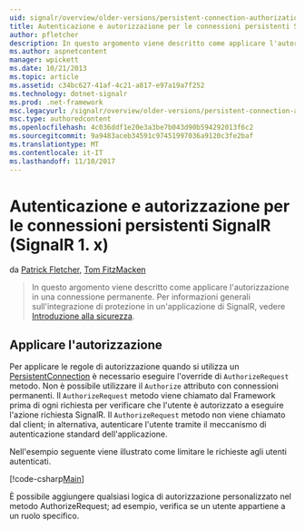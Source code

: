 ```yaml
---
uid: signalr/overview/older-versions/persistent-connection-authorization
title: Autenticazione e autorizzazione per le connessioni persistenti SignalR (SignalR 1. x) | Documenti Microsoft
author: pfletcher
description: In questo argomento viene descritto come applicare l'autorizzazione in una connessione permanente. Per informazioni generali sull'integrazione di protezione in un'applicazione di SignalR,...
ms.author: aspnetcontent
manager: wpickett
ms.date: 10/21/2013
ms.topic: article
ms.assetid: c34bc627-41af-4c21-a817-e97a19a7f252
ms.technology: dotnet-signalr
ms.prod: .net-framework
msc.legacyurl: /signalr/overview/older-versions/persistent-connection-authorization
msc.type: authoredcontent
ms.openlocfilehash: 4c036ddf1e20e3a3be7b043d90b594292013f6c2
ms.sourcegitcommit: 9a9483aceb34591c97451997036a9120c3fe2baf
ms.translationtype: MT
ms.contentlocale: it-IT
ms.lasthandoff: 11/10/2017
---
```

<a name="authentication-and-authorization-for-signalr-persistent-connections-signalr-1x"></a>Autenticazione e autorizzazione per le connessioni persistenti SignalR (SignalR 1. x)
====================
da [Patrick Fletcher](https://github.com/pfletcher), [Tom FitzMacken](https://github.com/tfitzmac)

> In questo argomento viene descritto come applicare l'autorizzazione in una connessione permanente. Per informazioni generali sull'integrazione di protezione in un'applicazione di SignalR, vedere [Introduzione alla sicurezza](index.md).


## <a name="enforce-authorization"></a>Applicare l'autorizzazione

Per applicare le regole di autorizzazione quando si utilizza un [PersistentConnection](https://msdn.microsoft.com/en-us/library/microsoft.aspnet.signalr.persistentconnection(v=vs.111).aspx) è necessario eseguire l'override di `AuthorizeRequest` metodo. Non è possibile utilizzare il `Authorize` attributo con connessioni permanenti. Il `AuthorizeRequest` metodo viene chiamato dal Framework prima di ogni richiesta per verificare che l'utente è autorizzato a eseguire l'azione richiesta SignalR. Il `AuthorizeRequest` metodo non viene chiamato dal client; in alternativa, autenticare l'utente tramite il meccanismo di autenticazione standard dell'applicazione.

Nell'esempio seguente viene illustrato come limitare le richieste agli utenti autenticati.

[!code-csharp[Main](persistent-connection-authorization/samples/sample1.cs)]

È possibile aggiungere qualsiasi logica di autorizzazione personalizzato nel metodo AuthorizeRequest; ad esempio, verifica se un utente appartiene a un ruolo specifico.
